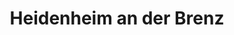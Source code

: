 ---
title: Heidenheim an der Brenz
url: /heidenheim-an-der-brenz/
latitude: 48.69
longitude: 10.165
---